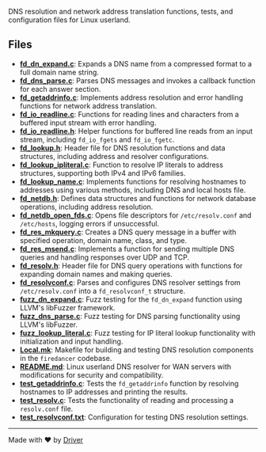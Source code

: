 <!--------------------------------------------------------------------------------->
<!-- IMPORTANT: This file is auto-generated by Driver (https://driver.ai). -------->
<!-- Manual edits may be overwritten on future commits. --------------------------->
<!--------------------------------------------------------------------------------->

DNS resolution and network address translation functions, tests, and configuration files for Linux userland.


## Files
- **[fd_dn_expand.c](fd_dn_expand.c.md)**: Expands a DNS name from a compressed format to a full domain name string.
- **[fd_dns_parse.c](fd_dns_parse.c.md)**: Parses DNS messages and invokes a callback function for each answer section.
- **[fd_getaddrinfo.c](fd_getaddrinfo.c.md)**: Implements address resolution and error handling functions for network address translation.
- **[fd_io_readline.c](fd_io_readline.c.md)**: Functions for reading lines and characters from a buffered input stream with error handling.
- **[fd_io_readline.h](fd_io_readline.h.md)**: Helper functions for buffered line reads from an input stream, including `fd_io_fgets` and `fd_io_fgetc`.
- **[fd_lookup.h](fd_lookup.h.md)**: Header file for DNS resolution functions and data structures, including address and resolver configurations.
- **[fd_lookup_ipliteral.c](fd_lookup_ipliteral.c.md)**: Function to resolve IP literals to address structures, supporting both IPv4 and IPv6 families.
- **[fd_lookup_name.c](fd_lookup_name.c.md)**: Implements functions for resolving hostnames to addresses using various methods, including DNS and local hosts file.
- **[fd_netdb.h](fd_netdb.h.md)**: Defines data structures and functions for network database operations, including address resolution.
- **[fd_netdb_open_fds.c](fd_netdb_open_fds.c.md)**: Opens file descriptors for `/etc/resolv.conf` and `/etc/hosts`, logging errors if unsuccessful.
- **[fd_res_mkquery.c](fd_res_mkquery.c.md)**: Creates a DNS query message in a buffer with specified operation, domain name, class, and type.
- **[fd_res_msend.c](fd_res_msend.c.md)**: Implements a function for sending multiple DNS queries and handling responses over UDP and TCP.
- **[fd_resolv.h](fd_resolv.h.md)**: Header file for DNS query operations with functions for expanding domain names and making queries.
- **[fd_resolvconf.c](fd_resolvconf.c.md)**: Parses and configures DNS resolver settings from `/etc/resolv.conf` into a `fd_resolvconf_t` structure.
- **[fuzz_dn_expand.c](fuzz_dn_expand.c.md)**: Fuzz testing for the `fd_dn_expand` function using LLVM's libFuzzer framework.
- **[fuzz_dns_parse.c](fuzz_dns_parse.c.md)**: Fuzz testing for DNS parsing functionality using LLVM's libFuzzer.
- **[fuzz_lookup_literal.c](fuzz_lookup_literal.c.md)**: Fuzz testing for IP literal lookup functionality with initialization and input handling.
- **[Local.mk](Local.mk.md)**: Makefile for building and testing DNS resolution components in the `firedancer` codebase.
- **[README.md](README.md.md)**: Linux userland DNS resolver for WAN servers with modifications for security and compatibility.
- **[test_getaddrinfo.c](test_getaddrinfo.c.md)**: Tests the `fd_getaddrinfo` function by resolving hostnames to IP addresses and printing the results.
- **[test_resolv.c](test_resolv.c.md)**: Tests the functionality of reading and processing a `resolv.conf` file.
- **[test_resolvconf.txt](test_resolvconf.txt.md)**: Configuration for testing DNS resolution settings.

---
Made with ❤️ by [Driver](https://www.driver.ai/)